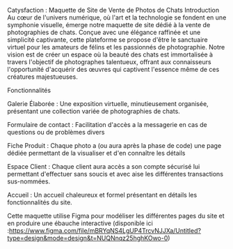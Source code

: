 Catysfaction :
Maquette de Site de Vente de Photos de Chats
Introduction
Au cœur de l'univers numérique, où l'art et la technologie se fondent en une symphonie visuelle, émerge notre maquette de site dédié à la vente de photographies de chats. Conçue avec une élégance raffinée et une simplicité captivante, cette plateforme se propose d'être le sanctuaire virtuel pour les amateurs de félins et les passionnés de photographie. Notre vision est de créer un espace où la beauté des chats est immortalisée à travers l'objectif de photographes talentueux, offrant aux connaisseurs l'opportunité d'acquérir des œuvres qui captivent l'essence même de ces créatures majestueuses.

Fonctionnalités

Galerie Élaborée : Une exposition virtuelle, minutieusement organisée, présentant une collection variée de photographies de chats.

Formulaire de contact : Facilitation d'accès a la messagerie en cas de questions ou de problèmes divers

Fiche Produit : Chaque photo a (ou aura après la phase de code) une page dédiée permettant de la visualiser et d'en connaître les détails

Espace Client : Chaque client aura accès a son compte sécurisé lui permettant d'effectuer sans soucis et avec aise les différentes transactions sus-nommées.

Accueil : Un accueil chaleureux et formel présentant en détails les fonctionnalités du site.

Cette maquette utilise Figma pour modéliser les différentes pages du site et en produire une ébauche interactive (disponible ici :https://www.figma.com/file/mBRYqNS4LgUP4TrcvNJJXa/Untitled?type=design&mode=design&t=NUQNnqz25hghKOwo-0)

